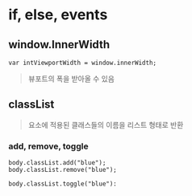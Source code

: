 # if, else, events

## window.InnerWidth
```
var intViewportWidth = window.innerWidth;
```
> 뷰포트의 폭을 받아올 수 있음

## classList
> 요소에 적용된 클래스들의 이름을 리스트 형태로 반환
### add, remove, toggle

```
body.classList.add("blue");
body.classList.remove("blue");

body.classList.toggle("blue"):
```

